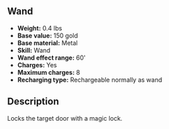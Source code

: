 ## Wand
- **Weight:** 0.4 lbs
- **Base value:** 150 gold
- **Base material:** Metal
- **Skill:** Wand
- **Wand effect range:** 60'
- **Charges:** Yes
- **Maximum charges:** 8
- **Recharging type:** Rechargeable normally as wand

## Description

Locks the target door with a magic lock.
